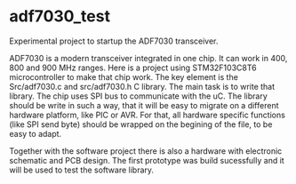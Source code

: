 # adf7030_test
Experimental project to startup the ADF7030 transceiver.

ADF7030 is a modern transceiver integrated in one chip. It can work in 400, 800 and 900 MHz ranges. 
Here is a project using STM32F103C8T6 microcontroller to make that chip work.
The key element is the Src/adf7030.c and src/adf7030.h C library. The main task is to write that library.
The chip uses SPI bus to communicate with the uC. The library should be write in such a way, that it will be easy 
to migrate on a different hardware platform, like PIC or AVR. For that, all hardware specific functions 
(like SPI send byte) should be wrapped on the begining of the file, to be easy to adapt.

Together with the software project there is also a hardware with electronic schematic and PCB design. 
The first prototype was build sucessfully and it will be used to test the software library. 


